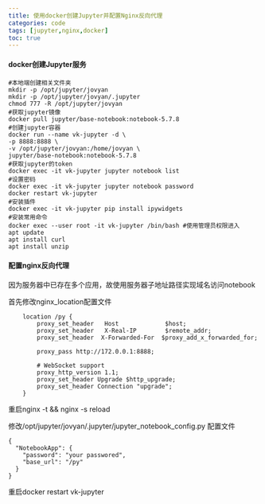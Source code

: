 ```yaml
---
title: 使用docker创建Jupyter并配置Nginx反向代理
categories: code
tags: [jupyter,nginx,docker]
toc: true
---
```


#### docker创建Jupyter服务

```shell
#本地端创建相关文件夹
mkdir -p /opt/jupyter/jovyan
mkdir -p /opt/jupyter/jovyan/.jupyter
chmod 777 -R /opt/jupyter/jovyan
#获取jupyter镜像
docker pull jupyter/base-notebook:notebook-5.7.8
#创建jupyter容器
docker run --name vk-jupyter -d \
-p 8888:8888 \
-v /opt/jupyter/jovyan:/home/jovyan \
jupyter/base-notebook:notebook-5.7.8
#获取jupyter的token
docker exec -it vk-jupyter jupyter notebook list
#设置密码
docker exec -it vk-jupyter jupyter notebook password
docker restart vk-jupyter
#安装插件
docker exec -it vk-jupyter pip install ipywidgets
#安装常用命令
docker exec --user root -it vk-jupyter /bin/bash #使用管理员权限进入
apt update
apt install curl
apt install unzip
```

#### 配置nginx反向代理

因为服务器中已存在多个应用，故使用服务器子地址路径实现域名访问notebook

首先修改nginx_location配置文件

```shell
    location /py {
        proxy_set_header   Host             $host;
        proxy_set_header   X-Real-IP        $remote_addr;
        proxy_set_header  X-Forwarded-For  $proxy_add_x_forwarded_for;

        proxy_pass http://172.0.0.1:8888;

        # WebSocket support
        proxy_http_version 1.1;
        proxy_set_header Upgrade $http_upgrade;
        proxy_set_header Connection "upgrade";
    }
```

重启nginx -t && nginx -s reload

修改/opt/jupyter/jovyan/.jupyter/jupyter_notebook_config.py 配置文件

```shell
{
  "NotebookApp": {
    "password": "your passwored",
    "base_url": "/py"
  }
}
```

重启docker restart vk-jupyter
